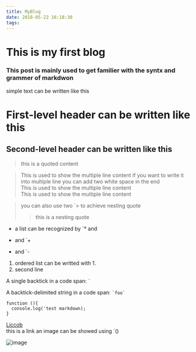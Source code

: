 ```yaml
---
title: MyBlog
date: 2018-05-22 16:18:30
tags:
---
```

# This is my first blog 

### This post is mainly used to get familier with the syntx and grammer of markdwon

simple text can be written like this

First-level header can be written like this
===

Second-level header can be written like this
---

>this is a quoted content

>This is used to show the multiple line content if you want to write it into multiple line  you can add two white space in the end  
>This is used to show the multiple line content   
>This is used to show the multiple line content

>you can also use two `> to achieve nesting quote
>> this is a nesting quote

* a list can be recognized by `* and 
+ and `+
- and `-


1. ordered list can be writted with 1.
2. second line

A single backtick in a code span: `` ` ``

A backtick-delimited string in a code span: `` `foo` ``

```
function (){
  console.log('test markdown);
}
```

[Liccob](https://liccob.github.io/)  
this is a link
an image can be showed using `()  

![image](http://git.jd.com/uploads/-/system/user/avatar/10215/avatar.png)

